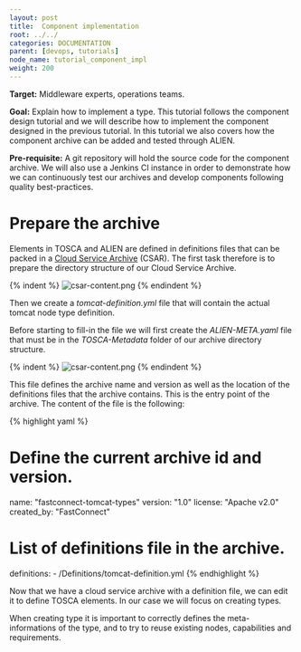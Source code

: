 ```yaml
---
layout: post
title:  Component implementation
root: ../../
categories: DOCUMENTATION
parent: [devops, tutorials]
node_name: tutorial_component_impl
weight: 200
---
```


**Target:** Middleware experts, operations teams.

**Goal:** Explain how to implement a type. This tutorial follows the component design tutorial and we will describe how to implement the component designed in the previous tutorial. In this tutorial we also covers how the component archive can be added and tested through ALIEN.

**Pre-requisite:** A git repository will hold the source code for the component archive. We will also use a Jenkins CI instance in order to demonstrate how we can continuously test our archives and develop components following quality best-practices.

# Prepare the archive

Elements in TOSCA and ALIEN are defined in definitions files that can be packed in a [Cloud Service Archive](#/documentation/1.0.0/devops_guide/cloud_service_archive.html) (CSAR). The first task therefore is to prepare the directory structure of our Cloud Service Archive.

{% indent %}
![csar-content.png](../../images/tutorial-tomcat-csar-1.png)
{% endindent %}

Then we create a _tomcat-definition.yml_ file that will contain the actual tomcat node type definition.

Before starting to fill-in the file we will first create the _ALIEN-META.yaml_ file that must be in the _TOSCA-Metadata_ folder of our archive directory structure.

{% indent %}
![csar-content.png](../../images/tutorial-tomcat-csar-2.png)
{% endindent %}

This file defines the archive name and version as well as the location of the definitions files that the archive contains. This is the entry point of the archive. The content of the file is the following:

{% highlight yaml %}
# Define the current archive id and version.
name: "fastconnect-tomcat-types"
version: "1.0"
license: "Apache v2.0"
created_by: "FastConnect"

# List of definitions file in the archive.
definitions:
    - /Definitions/tomcat-definition.yml
{% endhighlight %}

Now that we have a cloud service archive with a definition file, we can edit it to define TOSCA elements. In our case we will focus on creating types.

When creating type it is important to correctly defines the meta-informations of the type, and to try to reuse existing nodes, capabilities and requirements.

